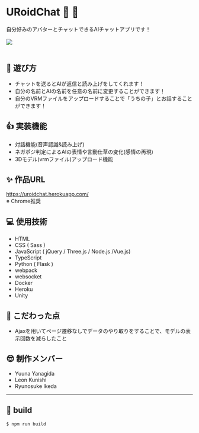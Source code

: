 # URoidChat &#x1f970; &#x1f4ac;
自分好みのアバターとチャットできるAIチャットアプリです！<br><br>
<image src='./src/static/images/OGP.png'>
<br><br>

## &#x1f973; 遊び方
- チャットを送るとAIが返信と読み上げをしてくれます！
- 自分の名前とAIの名前を任意の名前に変更することができます！
- 自分のVRMファイルをアップロードすることで「うちの子」とお話することができます！

## &#x1f44d; 実装機能
- 対話機能(音声認識&読み上げ)
- ネガポジ判定によるAIの表情や言動仕草の変化(感情の再現)
- 3Dモデル(vrmファイル)アップロード機能

## &#x2728; 作品URL
https://uroidchat.herokuapp.com/<br>
※ Chrome推奨

## &#x1f4bb; 使用技術
- HTML
- CSS ( Sass )
- JavaScript ( jQuery / Three.js / Node.js /Vue.js)
- TypeScript
- Python ( Flask )
- webpack
- websocket
- Docker
- Heroku
- Unity

## &#x1f4af; こだわった点
- Ajaxを用いてページ遷移なしでデータのやり取りをすることで、モデルの表示回数を減らしたこと

## &#x1f60e; 制作メンバー
- Yuuna Yanagida
- Leon Kunishi
- Ryunosuke Ikeda

<hr>

## &#x1f527; build
```
$ npm run build
```
